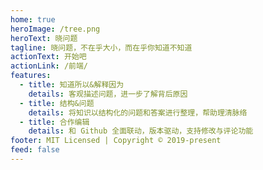 ```yaml
---
home: true
heroImage: /tree.png
heroText: 晓问题
tagline: 晓问题，不在乎大小，而在乎你知道不知道
actionText: 开始吧
actionLink: /前端/
features:
  - title: 知道所以&解释因为
    details: 客观描述问题，进一步了解背后原因
  - title: 结构&问题
    details: 将知识以结构化的问题和答案进行整理，帮助理清脉络
  - title: 合作编辑
    details: 和 Github 全面联动，版本驱动，支持修改与评论功能
footer: MIT Licensed | Copyright © 2019-present
feed: false
---
```


